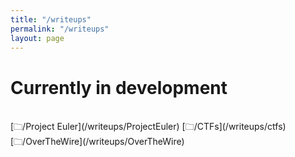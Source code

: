 ```yaml
---
title: "/writeups"
permalink: "/writeups"
layout: page
---
```


# Currently in development
<br/>
[🗀/Project Euler](/writeups/ProjectEuler)
[🗀/CTFs](/writeups/ctfs)
[🗀/OverTheWire](/writeups/OverTheWire)